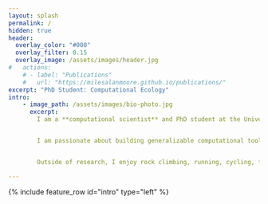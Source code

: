 ```yaml
---
layout: splash
permalink: /
hidden: true
header:
  overlay_color: "#000"
  overlay_filter: 0.15
  overlay_image: /assets/images/header.jpg
#   actions:
    # - label: "Publications"
    #   url: "https://milesalanmoore.github.io/publications/"
excerpt: "PhD Student: Computational Ecology"
intro:
    - image_path: /assets/images/bio-photo.jpg
      excerpt: 
        I am a **computational scientist** and PhD student at the University of Colorado Boulder, developing advanced statistical and simulation-based methods to improve our understanding of biological systems under uncertainty. My work focuses on plant phenology—the temporal dynamics of key plant life cycle events—in response to variable and often unreliable environmental information. By integrating **Bayesian generative modeling**, **machine learning**, and **high-performance computing**, I aim to build theoretically-grounded, data-driven models that inform resource management and decision-making in dynamic systems, including agricultural and mountain landscapes. I work across **R, Python, Stan, and Julia**, with expertise in applied computational statistics, geospatial analysis, and high-dimensional modeling.


        I am passionate about building generalizable computational tools that bridge scientific discovery and real-world application.


        Outside of research, I enjoy rock climbing, running, cycling, fly-fishing, reading, and most of all, spending time with my wife, Morgan.

---
```

{% include feature_row id="intro" type="left" %}